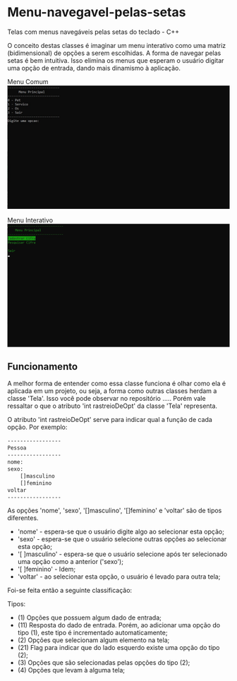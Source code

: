# Menu-navegavel-pelas-setas
Telas com menus navegáveis pelas setas do teclado - C++

O conceito destas classes é imaginar um menu interativo como uma matriz (bidimensional) de opções a serem escolhidas. A forma de navegar pelas setas é bem intuitiva. Isso elimina os menus que esperam o usuário digitar uma opção de entrada, dando mais dinamismo à aplicação.

<p align="center">
  <figcaption> Menu Comum </figcaption>
  <img width="600" heigh="400" src="to_readme/menuComum.jpg">
</p>                              

<p align="center">
  <figcaption> Menu Interativo </figcaption>
  <img width="600" heigh="400" src="to_readme/menuInterativo.jpg">
</p>

## Funcionamento
A melhor forma de entender como essa classe funciona é olhar como ela é aplicada em um projeto, ou seja, a forma como outras classes herdam a classe 'Tela'. Isso você pode observar no repositório ..... Porém vale ressaltar o que o atributo 'int rastreioDeOpt' da classe 'Tela' representa.

O atributo 'int rastreioDeOpt' serve para indicar qual a função de cada opção. Por exemplo: 

	-----------------
	Pessoa           
	-----------------
	nome:
	sexo:
	    []masculino
	    []feminino
	voltar
	-----------------
  
  As opções 'nome', 'sexo', '[]masculino', '[]feminino' e 'voltar' são de tipos diferentes.
  
- 'nome' - espera-se que o usuário digite algo ao selecionar esta opção; 
- 'sexo' - espera-se que o usuário selecione outras opções ao selecionar esta opção;  
- '[ ]masculino' - espera-se que o usuário selecione após ter selecionado uma opção como a anterior ('sexo');  
- '[ ]feminino' - Idem;  
- 'voltar' - ao selecionar esta opção, o usuário é levado para outra tela;

Foi-se feita então a seguinte classificação:

Tipos:
- (1) Opções que possuem algum dado de entrada;
- (11) Resposta do dado de entrada. Porém, ao adicionar uma opção do tipo (1), este tipo é incrementado automaticamente;
- (2) Opções que selecionam algum elemento na tela;
- (21) Flag para indicar que do lado esquerdo existe uma opção do tipo (2);
- (3) Opções que são selecionadas pelas opções do tipo (2);
- (4) Opções que levam à alguma tela;
